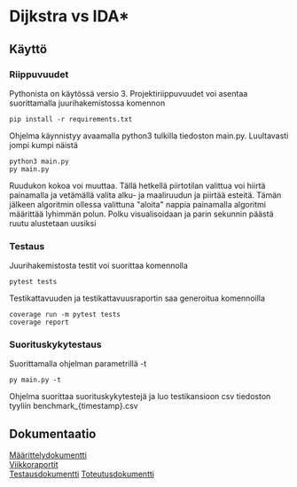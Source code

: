 # Dijkstra vs IDA*

## Käyttö

### Riippuvuudet

Pythonista on käytössä versio 3. Projektiriippuvuudet voi asentaa suorittamalla juurihakemistossa komennon

```
pip install -r requirements.txt
```

Ohjelma käynnistyy avaamalla python3 tulkilla tiedoston main.py. Luultavasti jompi kumpi näistä
```
python3 main.py
py main.py
``` 
Ruudukon kokoa voi muuttaa.
Tällä hetkellä piirtotilan valittua voi hiirtä painamalla ja vetämällä valita alku- ja maaliruudun ja piirtää esteitä.
Tämän jälkeen algoritmin ollessa valittuna "aloita" nappia painamalla algoritmi määrittää lyhimmän polun. Polku visualisoidaan ja parin sekunnin päästä ruutu alustetaan uusiksi


### Testaus

Juurihakemistosta testit voi suorittaa komennolla 

```
pytest tests
```

Testikattavuuden ja testikattavuusraportin saa generoitua komennoilla

```
coverage run -m pytest tests
coverage report 
```

### Suorituskykytestaus

Suorittamalla ohjelman parametrillä -t 
```
py main.py -t
```
Ohjelma suorittaa suorituskykytestejä ja luo testikansioon csv tiedoston tyyliin benchmark_{timestamp}.csv

## Dokumentaatio
[Määrittelydokumentti](/dokumentaatio/määrittelydokumentti.md)\
[Viikkoraportit](/dokumentaatio/viikkoraportti1.md)\
[Testausdokumentti](/dokumentaatio/testausdokumentti.md)
[Toteutusdokumentti](/dokumentaatio/toteutusdokumentti.md)
